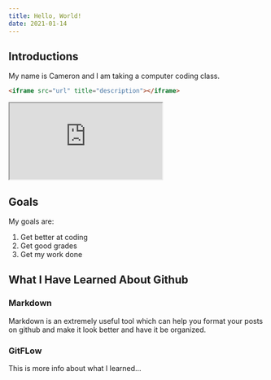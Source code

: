 ```yaml
---
title: Hello, World!
date: 2021-01-14
---
```


## Introductions

My name is Cameron and I am taking a computer coding class.

```html
<iframe src="url" title="description"></iframe>
```

<iframe src="https://cmcclellan1738.github.io/github-slideshow/"></iframe>

## Goals

My goals are:

1. Get better at coding
1. Get good grades
1. Get my work done

## What I Have Learned About Github

### Markdown

Markdown is an extremely useful tool which can help you format your posts on github and make it look better and have it be organized.

### GitFLow

This is more info about what I learned...

